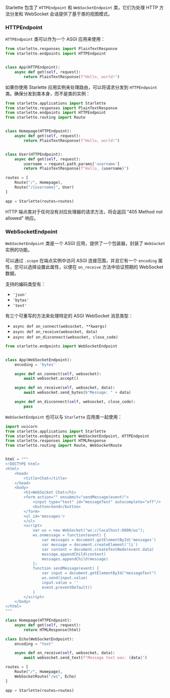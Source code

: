 
Starlette 包含了 `HTTPEndpoint` 和 `WebSocketEndpoint` 类，它们为处理 HTTP 方法分发和 WebSocket 会话提供了基于类的视图模式。

### HTTPEndpoint

`HTTPEndpoint` 类可以作为一个 ASGI 应用来使用：

```python
from starlette.responses import PlainTextResponse
from starlette.endpoints import HTTPEndpoint


class App(HTTPEndpoint):
    async def get(self, request):
        return PlainTextResponse(f"Hello, world!")
```

如果你使用 Starlette 应用实例来处理路由，可以将请求分发到 `HTTPEndpoint` 类。确保分发到类本身，而不是类的实例：

```python
from starlette.applications import Starlette
from starlette.responses import PlainTextResponse
from starlette.endpoints import HTTPEndpoint
from starlette.routing import Route


class Homepage(HTTPEndpoint):
    async def get(self, request):
        return PlainTextResponse(f"Hello, world!")


class User(HTTPEndpoint):
    async def get(self, request):
        username = request.path_params['username']
        return PlainTextResponse(f"Hello, {username}")

routes = [
    Route("/", Homepage),
    Route("/{username}", User)
]

app = Starlette(routes=routes)
```

HTTP 端点类对于任何没有对应处理器的请求方法，将会返回 "405 Method not allowed" 响应。

### WebSocketEndpoint

`WebSocketEndpoint` 类是一个 ASGI 应用，提供了一个包装器，封装了 `WebSocket` 实例的功能。

可以通过 `.scope` 在端点实例中访问 ASGI 连接范围，并且它有一个 `encoding` 属性，您可以选择设置此属性，以便在 `on_receive` 方法中验证预期的 WebSocket 数据。

支持的编码类型有：

* `'json'`
* `'bytes'`
* `'text'`

有三个可重写的方法来处理特定的 ASGI WebSocket 消息类型：

* `async def on_connect(websocket, **kwargs)`
* `async def on_receive(websocket, data)`
* `async def on_disconnect(websocket, close_code)`

```python
from starlette.endpoints import WebSocketEndpoint


class App(WebSocketEndpoint):
    encoding = 'bytes'

    async def on_connect(self, websocket):
        await websocket.accept()

    async def on_receive(self, websocket, data):
        await websocket.send_bytes(b"Message: " + data)

    async def on_disconnect(self, websocket, close_code):
        pass
```

`WebSocketEndpoint` 也可以与 `Starlette` 应用类一起使用：

```python
import uvicorn
from starlette.applications import Starlette
from starlette.endpoints import WebSocketEndpoint, HTTPEndpoint
from starlette.responses import HTMLResponse
from starlette.routing import Route, WebSocketRoute


html = """
<!DOCTYPE html>
<html>
    <head>
        <title>Chat</title>
    </head>
    <body>
        <h1>WebSocket Chat</h1>
        <form action="" onsubmit="sendMessage(event)">
            <input type="text" id="messageText" autocomplete="off"/>
            <button>Send</button>
        </form>
        <ul id='messages'>
        </ul>
        <script>
            var ws = new WebSocket("ws://localhost:8000/ws");
            ws.onmessage = function(event) {
                var messages = document.getElementById('messages')
                var message = document.createElement('li')
                var content = document.createTextNode(event.data)
                message.appendChild(content)
                messages.appendChild(message)
            };
            function sendMessage(event) {
                var input = document.getElementById("messageText")
                ws.send(input.value)
                input.value = ''
                event.preventDefault()
            }
        </script>
    </body>
</html>
"""

class Homepage(HTTPEndpoint):
    async def get(self, request):
        return HTMLResponse(html)

class Echo(WebSocketEndpoint):
    encoding = "text"

    async def on_receive(self, websocket, data):
        await websocket.send_text(f"Message text was: {data}")

routes = [
    Route("/", Homepage),
    WebSocketRoute("/ws", Echo)
]

app = Starlette(routes=routes)
```
